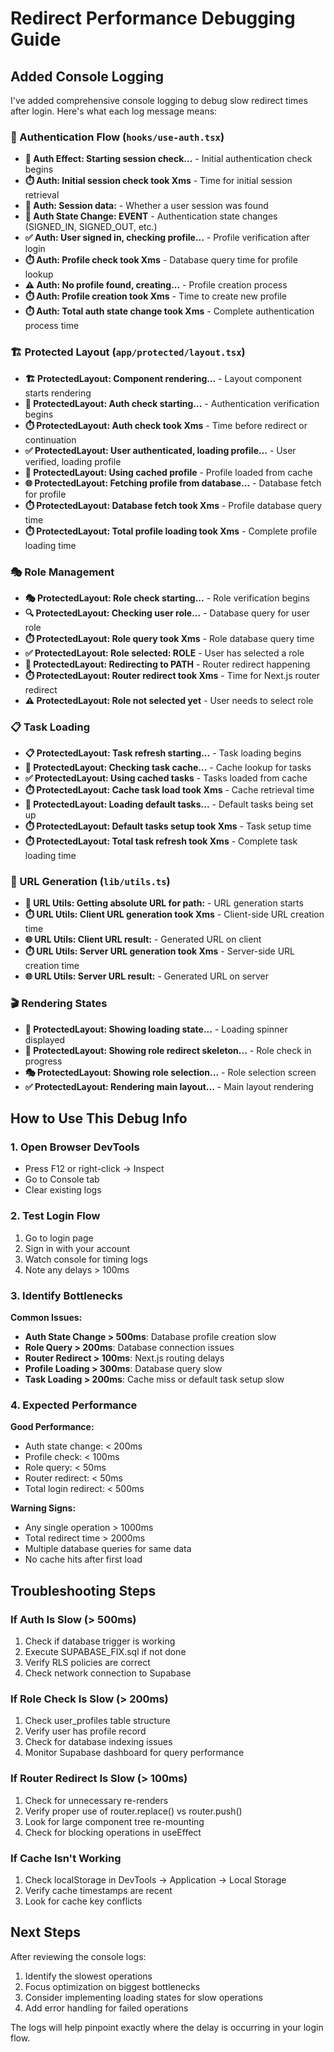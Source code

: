# Redirect Performance Debugging Guide

## Added Console Logging

I've added comprehensive console logging to debug slow redirect times after login. Here's what each log message means:

### 🔄 Authentication Flow (`hooks/use-auth.tsx`)
- **🔄 Auth Effect: Starting session check...** - Initial authentication check begins
- **⏱️ Auth: Initial session check took Xms** - Time for initial session retrieval
- **📝 Auth: Session data:** - Whether a user session was found
- **🔔 Auth State Change: EVENT** - Authentication state changes (SIGNED_IN, SIGNED_OUT, etc.)
- **✅ Auth: User signed in, checking profile...** - Profile verification after login
- **⏱️ Auth: Profile check took Xms** - Database query time for profile lookup
- **⚠️ Auth: No profile found, creating...** - Profile creation process
- **⏱️ Auth: Profile creation took Xms** - Time to create new profile
- **⏱️ Auth: Total auth state change took Xms** - Complete authentication process time

### 🏗️ Protected Layout (`app/protected/layout.tsx`)
- **🏗️ ProtectedLayout: Component rendering...** - Layout component starts rendering
- **🔐 ProtectedLayout: Auth check starting...** - Authentication verification begins
- **⏱️ ProtectedLayout: Auth check took Xms** - Time before redirect or continuation
- **✅ ProtectedLayout: User authenticated, loading profile...** - User verified, loading profile
- **💾 ProtectedLayout: Using cached profile** - Profile loaded from cache
- **🌐 ProtectedLayout: Fetching profile from database...** - Database fetch for profile
- **⏱️ ProtectedLayout: Database fetch took Xms** - Profile database query time
- **⏱️ ProtectedLayout: Total profile loading took Xms** - Complete profile loading time

### 🎭 Role Management
- **🎭 ProtectedLayout: Role check starting...** - Role verification begins
- **🔍 ProtectedLayout: Checking user role...** - Database query for user role
- **⏱️ ProtectedLayout: Role query took Xms** - Role database query time
- **✅ ProtectedLayout: Role selected: ROLE** - User has selected a role
- **🔀 ProtectedLayout: Redirecting to PATH** - Router redirect happening
- **⏱️ ProtectedLayout: Router redirect took Xms** - Time for Next.js router redirect
- **⚠️ ProtectedLayout: Role not selected yet** - User needs to select role

### 📋 Task Loading
- **📋 ProtectedLayout: Task refresh starting...** - Task loading begins
- **💾 ProtectedLayout: Checking task cache...** - Cache lookup for tasks
- **✅ ProtectedLayout: Using cached tasks** - Tasks loaded from cache
- **⏱️ ProtectedLayout: Cache task load took Xms** - Cache retrieval time
- **🔄 ProtectedLayout: Loading default tasks...** - Default tasks being set up
- **⏱️ ProtectedLayout: Default tasks setup took Xms** - Task setup time
- **⏱️ ProtectedLayout: Total task refresh took Xms** - Complete task loading time

### 🔗 URL Generation (`lib/utils.ts`)
- **🔗 URL Utils: Getting absolute URL for path:** - URL generation starts
- **⏱️ URL Utils: Client URL generation took Xms** - Client-side URL creation time
- **🌐 URL Utils: Client URL result:** - Generated URL on client
- **⏱️ URL Utils: Server URL generation took Xms** - Server-side URL creation time
- **🌐 URL Utils: Server URL result:** - Generated URL on server

### 🎬 Rendering States
- **🔄 ProtectedLayout: Showing loading state...** - Loading spinner displayed
- **🔄 ProtectedLayout: Showing role redirect skeleton...** - Role check in progress
- **🎭 ProtectedLayout: Showing role selection...** - Role selection screen
- **✅ ProtectedLayout: Rendering main layout...** - Main layout rendering

## How to Use This Debug Info

### 1. Open Browser DevTools
- Press F12 or right-click → Inspect
- Go to Console tab
- Clear existing logs

### 2. Test Login Flow
1. Go to login page
2. Sign in with your account
3. Watch console for timing logs
4. Note any delays > 100ms

### 3. Identify Bottlenecks

**Common Issues:**
- **Auth State Change > 500ms**: Database profile creation slow
- **Role Query > 200ms**: Database connection issues
- **Router Redirect > 100ms**: Next.js routing delays
- **Profile Loading > 300ms**: Database query slow
- **Task Loading > 200ms**: Cache miss or default task setup slow

### 4. Expected Performance

**Good Performance:**
- Auth state change: < 200ms
- Profile check: < 100ms
- Role query: < 50ms
- Router redirect: < 50ms
- Total login redirect: < 500ms

**Warning Signs:**
- Any single operation > 1000ms
- Total redirect time > 2000ms
- Multiple database queries for same data
- No cache hits after first load

## Troubleshooting Steps

### If Auth Is Slow (> 500ms)
1. Check if database trigger is working
2. Execute SUPABASE_FIX.sql if not done
3. Verify RLS policies are correct
4. Check network connection to Supabase

### If Role Check Is Slow (> 200ms)
1. Check user_profiles table structure
2. Verify user has profile record
3. Check for database indexing issues
4. Monitor Supabase dashboard for query performance

### If Router Redirect Is Slow (> 100ms)
1. Check for unnecessary re-renders
2. Verify proper use of router.replace() vs router.push()
3. Look for large component tree re-mounting
4. Check for blocking operations in useEffect

### If Cache Isn't Working
1. Check localStorage in DevTools → Application → Local Storage
2. Verify cache timestamps are recent
5. Look for cache key conflicts

## Next Steps

After reviewing the console logs:
1. Identify the slowest operations
2. Focus optimization on biggest bottlenecks
3. Consider implementing loading states for slow operations
4. Add error handling for failed operations

The logs will help pinpoint exactly where the delay is occurring in your login flow.